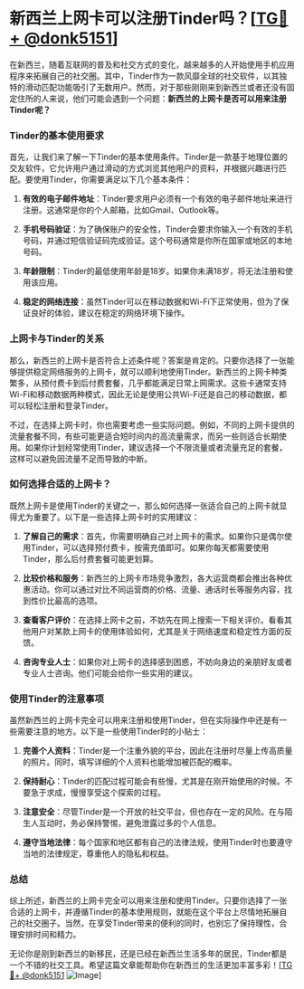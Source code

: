 # 新西兰上网卡可以注册Tinder吗？[[TG💪+ @donk5151](https://t.me/s/donk5151)]

在新西兰，随着互联网的普及和社交方式的变化，越来越多的人开始使用手机应用程序来拓展自己的社交圈。其中，Tinder作为一款风靡全球的社交软件，以其独特的滑动匹配功能吸引了无数用户。然而，对于那些刚刚来到新西兰或者还没有固定住所的人来说，他们可能会遇到一个问题：**新西兰的上网卡是否可以用来注册Tinder呢？**

### Tinder的基本使用要求

首先，让我们来了解一下Tinder的基本使用条件。Tinder是一款基于地理位置的交友软件，它允许用户通过滑动的方式浏览其他用户的资料，并根据兴趣进行匹配。要使用Tinder，你需要满足以下几个基本条件：

1. **有效的电子邮件地址**：Tinder要求用户必须有一个有效的电子邮件地址来进行注册。这通常是你的个人邮箱，比如Gmail、Outlook等。
   
2. **手机号码验证**：为了确保账户的安全性，Tinder会要求你输入一个有效的手机号码，并通过短信验证码完成验证。这个号码通常是你所在国家或地区的本地号码。

3. **年龄限制**：Tinder的最低使用年龄是18岁。如果你未满18岁，将无法注册和使用该应用。

4. **稳定的网络连接**：虽然Tinder可以在移动数据和Wi-Fi下正常使用，但为了保证良好的体验，建议在稳定的网络环境下操作。

### 上网卡与Tinder的关系

那么，新西兰的上网卡是否符合上述条件呢？答案是肯定的。只要你选择了一张能够提供稳定网络服务的上网卡，就可以顺利地使用Tinder。新西兰的上网卡种类繁多，从预付费卡到后付费套餐，几乎都能满足日常上网需求。这些卡通常支持Wi-Fi和移动数据两种模式，因此无论是使用公共Wi-Fi还是自己的移动数据，都可以轻松注册和登录Tinder。

不过，在选择上网卡时，你也需要考虑一些实际问题。例如，不同的上网卡提供的流量套餐不同，有些可能更适合短时间内的高流量需求，而另一些则适合长期使用。如果你计划经常使用Tinder，建议选择一个不限流量或者流量充足的套餐，这样可以避免因流量不足而导致的中断。

### 如何选择合适的上网卡？

既然上网卡是使用Tinder的关键之一，那么如何选择一张适合自己的上网卡就显得尤为重要了。以下是一些选择上网卡时的实用建议：

1. **了解自己的需求**：首先，你需要明确自己对上网卡的需求。如果你只是偶尔使用Tinder，可以选择预付费卡，按需充值即可。如果你每天都需要使用Tinder，那么后付费套餐可能更划算。

2. **比较价格和服务**：新西兰的上网卡市场竞争激烈，各大运营商都会推出各种优惠活动。你可以通过对比不同运营商的价格、流量、通话时长等服务内容，找到性价比最高的选项。

3. **查看客户评价**：在选择上网卡之前，不妨先在网上搜索一下相关评价。看看其他用户对某款上网卡的使用体验如何，尤其是关于网络速度和稳定性方面的反馈。

4. **咨询专业人士**：如果你对上网卡的选择感到困惑，不妨向身边的亲朋好友或者专业人士咨询。他们可能会给你一些实用的建议。

### 使用Tinder的注意事项

虽然新西兰的上网卡完全可以用来注册和使用Tinder，但在实际操作中还是有一些需要注意的地方。以下是一些使用Tinder时的小贴士：

1. **完善个人资料**：Tinder是一个注重外貌的平台，因此在注册时尽量上传高质量的照片。同时，填写详细的个人资料也能增加被匹配的概率。

2. **保持耐心**：Tinder的匹配过程可能会有些慢，尤其是在刚开始使用的时候。不要急于求成，慢慢享受这个探索的过程。

3. **注意安全**：尽管Tinder是一个开放的社交平台，但也存在一定的风险。在与陌生人互动时，务必保持警惕，避免泄露过多的个人信息。

4. **遵守当地法律**：每个国家和地区都有自己的法律法规，使用Tinder时也要遵守当地的法律规定，尊重他人的隐私和权益。

### 总结

综上所述，新西兰的上网卡完全可以用来注册和使用Tinder。只要你选择了一张合适的上网卡，并遵循Tinder的基本使用规则，就能在这个平台上尽情地拓展自己的社交圈子。当然，在享受Tinder带来的便利的同时，也别忘了保持理性，合理安排时间和精力。

无论你是刚到新西兰的新移民，还是已经在新西兰生活多年的居民，Tinder都是一个不错的社交工具。希望这篇文章能帮助你在新西兰的生活更加丰富多彩！[[TG💪+ @donk5151](https://t.me/s/donk5151) ![Image](https://i.postimg.cc/rwNCRYN7/Snipaste-2025-04-30-17-27-05.png)]